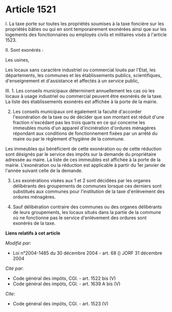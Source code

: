 # Article 1521

I. La taxe porte sur toutes les propriétés soumises à la taxe foncière sur les propriétés bâties ou qui en sont
temporairement exonérées ainsi que sur les logements des fonctionnaires ou employés civils et militaires visés à l'article
1523. 

II. Sont exonérés : 

Les usines, 

Les locaux sans caractère industriel ou commercial loués par l'Etat, les départements, les communes et les établissements
publics, scientifiques, d'enseignement et d'assistance et affectés à un service public, 

III. 1. Les conseils municipaux déterminent annuellement les cas où les locaux à usage industriel ou commercial peuvent être
exonérés de la taxe. La liste des établissements exonérés est affichée à la porte de la mairie. 

2. Les conseils municipaux ont également la faculté d'accorder l'exonération de la taxe ou de décider que son montant est
réduit d'une fraction n'excédant pas les trois quarts en ce qui concerne les immeubles munis d'un appareil d'incinération
d'ordures ménagères répondant aux conditions de fonctionnement fixées par un arrêté du maire ou par le règlement d'hygiène de
la commune. 

Les immeubles qui bénéficient de cette exonération ou de cette réduction sont désignés par le service des impôts sur la
demande du propriétaire adressée au maire. La liste de ces immeubles est affichée à la porte de la mairie. L'exonération ou
la réduction est applicable à partir du 1er janvier de l'année suivant celle de la demande. 

3. Les exonérations visées aux 1 et 2 sont décidées par les organes délibérants des groupements de communes lorsque ces
derniers sont substitués aux communes pour l'institution de la taxe d'enlèvement des ordures ménagères. 

4. Sauf délibération contraire des communes ou des organes délibérants de leurs groupements, les locaux situés dans la partie
de la commune où ne fonctionne pas le service d'enlèvement des ordures sont exonérés de la taxe.

**Liens relatifs à cet article**

_Modifié par_:

  - Loi n°2004-1485 du 30 décembre 2004 - art. 68 () JORF 31 décembre 2004

_Cité par_:

  - Code général des impôts, CGI. - art. 1522 bis (V)
  - Code général des impôts, CGI. - art. 1639 A bis (V)

_Cite_:

  - Code général des impôts, CGI. - art. 1523 (V)
